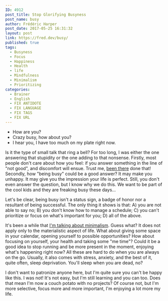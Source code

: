 ```yaml
---
ID: 4912
post_title: Stop Glorifying Busyness
post_name: busy
author: Frédéric Harper
post_date: 2017-05-25 16:31:32
layout: post
link: https://fred.dev/busy/
published: true
tags:
  - Busyness
  - Focus
  - Happiness
  - Health
  - life
  - Mindfulness
  - Minimalism
  - Prioritizing
categories:
  - Brainer
  - English
  - FIX ANTIDOTE
  - FIX LANGUAGE
  - FIX TAGS
  - FIX URL
---
```

- How are you?
- Crazy busy, how about you?
- I hear you, I have too much on my plate right now.

Is it the type of small talk that ring a bell? For too long, I was either the one answering that stupidity or the one adding to that nonsense. Firstly, most people don't care about how you feel: if you answer something in the line of "not good", and discomfort will ensue. Trust me, <a href="https://fred.dev/the-day-i-wanted-to-kill-myself/">been there</a> done that! Secondly, how "being busy" could be a good answer? It may make you unhappy. It may give you the impression your life is perfect. Still, you don't even answer the question, but I know why we do this. We want to be part of the cool kids and they are freaking busy these days...

Let's be clear, being busy isn't a status sign, a badge of honor nor a resultant of being successful. The only thing it shows is that:
A) you are not able to say no;
B) you don't know how to manage a schedule;
C) you can't prioritize or focus on what's important for you;
D) all of the above.

It's been a while that <a href="http://fred.dev/happiness-the-minimalist-way/">I'm talking about minimalism</a>. Guess what? It does not apply only to the materialistic aspect of life. What about giving some space in your calendar, opening yourself to possible opportunities? How about focusing on yourself, your health and taking some "me time"? Could it be a good idea to stop running and be more present in the moment, enjoying what's happening right now? All these are hard to do when you are always on the go. Usually, it also comes with stress, anxiety, and the best of it, quite often, sleep deprivation. You'll sleep when you are dead, no?

I don't want to patronize anyone here, but I'm quite sure you can't be happy like this. I was not! It's not easy, but I'm still learning and you can too. Does that mean I'm now a couch potato with no projects? Of course not, but I'm more selective, focus more and more important, I'm enjoying a lot more my life.